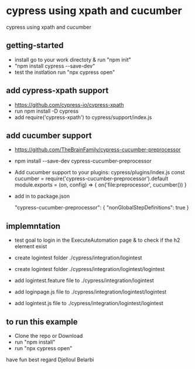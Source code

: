# cypress using xpath and cucumber

cypress using xpath and cucumber

## getting-started

- install go to your work directoty & run "npm init"
- "npm install cypress --save-dev"
- test the instlation run "npx cypress open"

## add cypress-xpath support

- https://github.com/cypress-io/cypress-xpath
- run npm install -D cypress
- add require('cypress-xpath') to cypress/support/index.js

## add cucumber support

- https://github.com/TheBrainFamily/cypress-cucumber-preprocessor
- npm install --save-dev cypress-cucumber-preprocessor
- Add cucumber support to your plugins: cypress/plugins/index.js
  const cucumber = require('cypress-cucumber-preprocessor').default
  module.exports = (on, config) => {
  on('file:preprocessor', cucumber())
  }

- add in to package.json

  "cypress-cucumber-preprocessor": {
  "nonGlobalStepDefinitions": true
  }

## implemntation

- test goal to login in the ExecuteAutomation page & to check if the h2 element exist

- create logintest folder ./cypress/integration/logintest
- create logintest folder ./cypress/integration/logintest/logintest
- add logintest.feature file to ./cypress/integration/logintest
- add loginpage.js file to ./cypress/integration/logintest/logintest
- add logintest.js file to ./cypress/integration/logintest/logintest

## to run this example
- Clone the repo or Download
- run "npm install"
- run "npx cypress open"

have fun
best regard
Djelloul Belarbi
